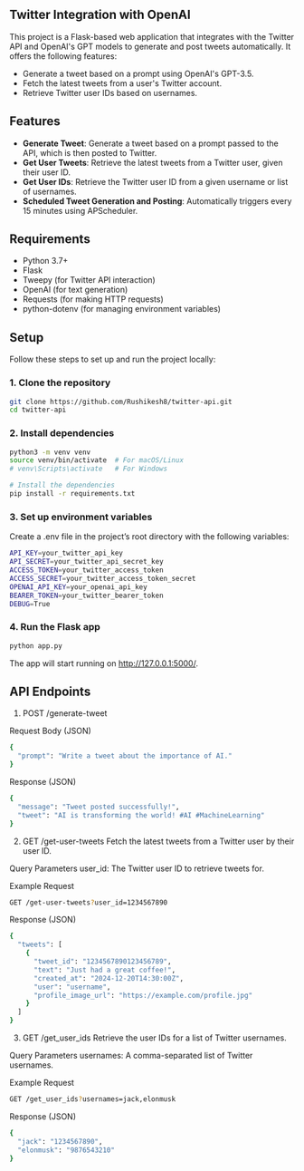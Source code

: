## Twitter Integration with OpenAI

This project is a Flask-based web application that integrates with the Twitter API and OpenAI's GPT models to generate and post tweets automatically. It offers the following features:

- Generate a tweet based on a prompt using OpenAI's GPT-3.5.
- Fetch the latest tweets from a user's Twitter account.
- Retrieve Twitter user IDs based on usernames.

## Features

- **Generate Tweet**: Generate a tweet based on a prompt passed to the API, which is then posted to Twitter.
- **Get User Tweets**: Retrieve the latest tweets from a Twitter user, given their user ID.
- **Get User IDs**: Retrieve the Twitter user ID from a given username or list of usernames.
- **Scheduled Tweet Generation and Posting**: Automatically triggers every 15 minutes using APScheduler.


## Requirements

- Python 3.7+
- Flask
- Tweepy (for Twitter API interaction)
- OpenAI (for text generation)
- Requests (for making HTTP requests)
- python-dotenv (for managing environment variables)

## Setup

Follow these steps to set up and run the project locally:

### 1. Clone the repository

```bash
git clone https://github.com/Rushikesh8/twitter-api.git
cd twitter-api
```

### 2. Install dependencies

```bash
python3 -m venv venv
source venv/bin/activate  # For macOS/Linux
# venv\Scripts\activate   # For Windows

# Install the dependencies
pip install -r requirements.txt
```

### 3. Set up environment variables
Create a .env file in the project’s root directory with the following variables:
```bash
API_KEY=your_twitter_api_key
API_SECRET=your_twitter_api_secret_key
ACCESS_TOKEN=your_twitter_access_token
ACCESS_SECRET=your_twitter_access_token_secret
OPENAI_API_KEY=your_openai_api_key
BEARER_TOKEN=your_twitter_bearer_token
DEBUG=True 
```

### 4. Run the Flask app
```bash
python app.py
```
The app will start running on http://127.0.0.1:5000/.


## API Endpoints

1. POST /generate-tweet

Request Body (JSON)

```bash
{
  "prompt": "Write a tweet about the importance of AI."
}
```
Response (JSON)

```bash 
{
  "message": "Tweet posted successfully!",
  "tweet": "AI is transforming the world! #AI #MachineLearning"
}
```

2. GET /get-user-tweets
Fetch the latest tweets from a Twitter user by their user ID.

Query Parameters
user_id: The Twitter user ID to retrieve tweets for.

Example Request

```bash
GET /get-user-tweets?user_id=1234567890
```

Response (JSON)

```bash 
{
  "tweets": [
    {
      "tweet_id": "1234567890123456789",
      "text": "Just had a great coffee!",
      "created_at": "2024-12-20T14:30:00Z",
      "user": "username",
      "profile_image_url": "https://example.com/profile.jpg"
    }
  ]
}
```

3. GET /get_user_ids
Retrieve the user IDs for a list of Twitter usernames.

Query Parameters
usernames: A comma-separated list of Twitter usernames.

Example Request

```bash
GET /get_user_ids?usernames=jack,elonmusk
```

Response (JSON)

```bash 
{
  "jack": "1234567890",
  "elonmusk": "9876543210"
}
```



